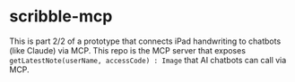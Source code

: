# scribble-mcp

This is part 2/2 of a prototype that connects iPad handwriting to chatbots (like Claude) via MCP. This repo is the MCP server that exposes `getLatestNote(userName, accessCode) : Image` that AI chatbots can call via MCP.
